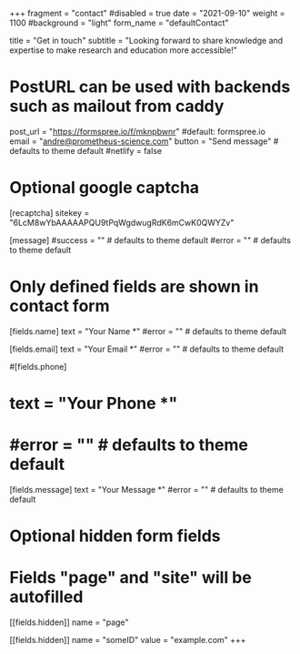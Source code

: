 +++
fragment = "contact"
#disabled = true
date = "2021-09-10"
weight = 1100
#background = "light"
form_name = "defaultContact"

title = "Get in touch"
subtitle  = "Looking forward to share knowledge and expertise to make research and education more accessible!"

# PostURL can be used with backends such as mailout from caddy
post_url = "https://formspree.io/f/mknpbwnr" #default: formspree.io  
email = "andre@prometheus-science.com"
button = "Send message" # defaults to theme default
#netlify = false

# Optional google captcha
[recaptcha]
  sitekey = "6LcM8wYbAAAAAPQU9tPqWgdwugRdK6mCwK0QWYZv"

[message]
  #success = "" # defaults to theme default
  #error = "" # defaults to theme default

# Only defined fields are shown in contact form
[fields.name]
  text = "Your Name *"
  #error = "" # defaults to theme default

[fields.email]
  text = "Your Email *"
  #error = "" # defaults to theme default

#[fields.phone]
#  text = "Your Phone *"
#  #error = "" # defaults to theme default

[fields.message]
  text = "Your Message *"
  #error = "" # defaults to theme default

# Optional hidden form fields
# Fields "page" and "site" will be autofilled
[[fields.hidden]]
  name = "page"

[[fields.hidden]]
  name = "someID"
  value = "example.com"
+++
